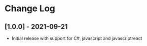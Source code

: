 # Change Log

## [1.0.0] - 2021-09-21

- Initial release with support for C#, javascript and javascriptreact